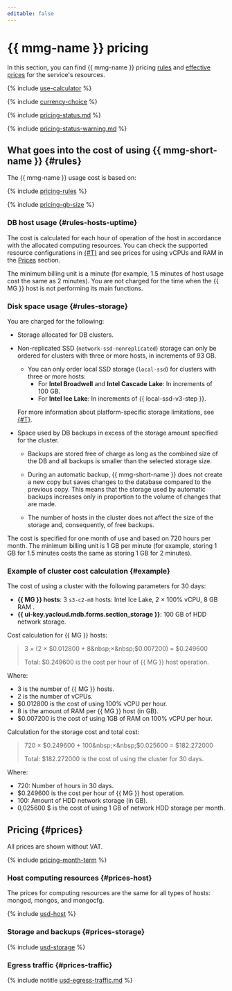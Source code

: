 ```yaml
---
editable: false
---
```


# {{ mmg-name }} pricing

In this section, you can find {{ mmg-name }} pricing [rules](#rules) and [effective prices](#prices) for the service's resources.

{% include [use-calculator](../_includes/pricing/use-calculator.md) %}

{% include [currency-choice](../_includes/pricing/currency-choice.md) %}

{% include [pricing-status.md](../_includes/mdb/pricing-status.md) %}

{% include [pricing-status-warning.md](../_includes/mdb/pricing-status-warning.md) %}

## What goes into the cost of using {{ mmg-short-name }} {#rules}

The {{ mmg-name }} usage cost is based on:

{% include [pricing-rules](../_includes/mdb/pricing-rules.md) %}

{% include [pricing-gb-size](../_includes/pricing-gb-size.md) %}

### DB host usage {#rules-hosts-uptime}

The cost is calculated for each hour of operation of the host in accordance with the allocated computing resources. You can check the supported resource configurations in [{#T}](concepts/instance-types.md) and see prices for using vCPUs and RAM in the [Prices](#prices) section.

The minimum billing unit is a minute (for example, 1.5 minutes of host usage cost the same as 2 minutes). You are not charged for the time when the {{ MG }} host is not performing its main functions.

### Disk space usage {#rules-storage}

You are charged for the following:

* Storage allocated for DB clusters.


* Non-replicated SSD (`network-ssd-nonreplicated`) storage can only be ordered for clusters with three or more hosts, in increments of 93 GB.

   * You can only order local SSD storage (`local-ssd`) for clusters with three or more hosts:
      * For **Intel Broadwell** and **Intel Cascade Lake**: In increments of 100 GB.
      * For **Intel Ice Lake**: In increments of {{ local-ssd-v3-step }}.

   For more information about platform-specific storage limitations, see [{#T}](./concepts/storage.md).


* Space used by DB backups in excess of the storage amount specified for the cluster.

   * Backups are stored free of charge as long as the combined size of the DB and all backups is smaller than the selected storage size.

   * During an automatic backup, {{ mmg-short-name }} does not create a new copy but saves changes to the database compared to the previous copy. This means that the storage used by automatic backups increases only in proportion to the volume of changes that are made.

   * The number of hosts in the cluster does not affect the size of the storage and, consequently, of free backups.

The cost is specified for one month of use and based on 720 hours per month. The minimum billing unit is 1 GB per minute (for example, storing 1 GB for 1.5 minutes costs the same as storing 1 GB for 2 minutes).

### Example of cluster cost calculation {#example}

The cost of using a cluster with the following parameters for 30 days:

* **{{ MG }} hosts**: 3 `s3-c2-m8` hosts: Intel Ice Lake, 2 × 100% vCPU, 8 GB RAM .
* **{{ ui-key.yacloud.mdb.forms.section_storage }}**: 100 GB of HDD network storage.

Cost calculation for {{ MG }} hosts:


> 
> 3 × (2&nbsp;×&nbsp;$0.012800 + 8&nbsp;×&nbsp;$0.007200) = $0.249600
> 
>
> Total: $0.249600 is the cost per hour of {{ MG }} host operation.


Where:
* 3 is the number of {{ MG }} hosts.
* 2 is the number of vCPUs.
* $0.012800 is the cost of using 100% vCPU per hour.
* 8 is the amount of RAM per {{ MG }} host (in GB).
* $0.007200 is the cost of using 1GB of RAM on 100% vCPU per hour.

Calculation for the storage cost and total cost:


> 
> 720 × $0.249600 + 100&nbsp;×&nbsp;$0.025600 = $182.272000
> 
>
> Total: $182.272000 is the cost of using the cluster for 30 days.


Where:
* 720: Number of hours in 30 days.
* $0.249600 is the cost per hour of {{ MG }} host operation.
* 100: Amount of HDD network storage (in GB).
* 0,025600&nbsp;$ is the cost of using 1 GB of network HDD storage per month.


## Pricing {#prices}



All prices are shown without VAT.


{% include [pricing-month-term](../_includes/mdb/pricing-month-term.md) %}

### Host computing resources {#prices-host}

The prices for computing resources are the same for all types of hosts: mongod, mongos, and mongocfg.




{% include [usd-host](../_pricing/managed-mongodb/usd-host.md) %}



### Storage and backups {#prices-storage}




{% include [usd-storage](../_pricing/managed-mongodb/usd-storage.md) %}



### Egress traffic {#prices-traffic}




{% include notitle [usd-egress-traffic.md](../_pricing/usd-egress-traffic.md) %}


